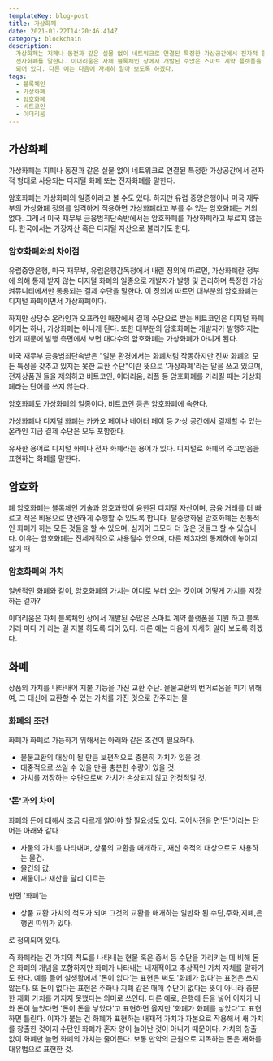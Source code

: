 ```yaml
---
templateKey: blog-post
title: 가상화폐
date: 2021-01-22T14:20:46.414Z
category: blockchain
description:
  가상화폐는 지폐나 동전과 같은 실물 없이 네트워크로 연결된 특정한 가상공간에서 전자적 형태로 사용되는 디지털 화폐 또는
  전자화폐를 말한다. 이더리움은 자체 블록체인 상에서 개발된 수많은 스마트 계약 플랫폼을 지원 하고 블록 거래 마다 가스 라는 걸 지불 하도록
  되어 있다. 다른 예는 다음에 자세히 알아 보도록 하겠다.
tags:
  - 블록체인
  - 가상화폐
  - 암호화폐
  - 비트코인
  - 이더리움
---
```


## 가상화폐

가상화폐는 지폐나 동전과 같은 실물 없이 네트워크로 연결된 특정한 가상공간에서 전자적 형태로 사용되는 디지털 화폐 또는 전자화폐를 말한다.

암호화폐는 가상화폐의 일종이라고 볼 수도 있다. 하지만 유럽 중앙은행이나 미국 재무부의 가상화폐 정의를 엄격하게 적용하면 가상화폐라고 부를 수 있는 암호화폐는 거의 없다. 그래서 미국 재무부 금융범죄단속반에서는 암호화폐를 가상화폐라고 부르지 않는다. 한국에서는 가장자산 혹은 디지털 자산으로 불리기도 한다.

### 암호화폐와의 차이점

유럽중앙은행, 미국 재무부, 유럽은행감독청에서 내린 정의에 따르면, 가상화폐란 정부에 의해 통제 받지 않는 디지털 화폐의 일종으로 개발자가 발행 및 관리하며 특정한 가상 켜뮤니티에서만 통용되는 결제 수단을 말한다. 이 정의에 따르면 대부분의 암호화폐는 디지털 화폐이면서 가상화폐이다.

하지만 상당수 온라인과 오프라인 매장에서 결제 수단으로 받는 비트코인은 디지털 화폐이기는 하나, 가상화폐는 아니게 된다. 또한 대부분의 암호화폐는 개발자가 발행하지는 안기 때문에 발행 측면에서 보면 대다수의 암호화폐는 가상화폐가 아니게 된다.

미국 재무부 금융범죄단속받은 "일분 환경에서는 화폐처럼 작동하지만 진짜 화폐의 모든 특성을 갖추고 있지는 못한 교환 수단"이란 뜻으로 '가상화폐'라는 말을 쓰고 있으며, 전자상품권 들을 제외하고 비트코인, 이더리움, 리플 등 암호화폐를 가리킬 때는 가상화폐라는 단어를 쓰지 않는다.

암호화폐도 가상화폐의 일종이다. 비트코인 등은 암호화폐에 속한다.

가상화폐나 디지털 화폐는 카카오 페이나 네이터 페이 등 가상 공간에서 결제할 수 있는 온라인 지급 결제 수단은 모두 포함한다.

유사한 용어로 디지털 화폐나 전자 화폐라는 용어가 있다. 디지털로 화폐의 주고받음을 표현하는 화폐를 말한다.

## 암호화

폐
암호화폐는 블록체인 기술과 암호과학이 융한된 디지털 자산이며, 금융 거래를 더 빠르고 적은 비용으로 안전하게 수행할 수 있도록 합니다. 탈중앙화된 암호화폐는 전통적인 화폐가 하는 모든 것들을 할 수 있으며, 심지어 그모다 더 많은 것들고 할 수 있습니다. 이유는 암호화폐는 전세계적으로 사용될수 있으며, 다른 제3자의 통제하에 놓이지 않기 때

### 암호화폐의 가치

일반적인 화폐와 같이, 암호화폐의 가치는 어디로 부터 오는 것이며 어떻게 가치를 저장 하는 걸까?

이더리움은 자체 블록체인 상에서 개발된 수많은 스마트 계약 플랫폼을 지원 하고 블록 거래 마다 가 라는 걸 지불 하도록 되어 있다. 다른 예는 다음에 자세히 알아 보도록 하겠다.

## 화폐

상품의 가치를 나타내어 지불 기능을 가진 교환 수단. 물물교환의 번거로움을 피기 위해여, 그 대신에 교환할 수 있는 가치를 가진 것으로 간주되는 물

### 화폐의 조건

화폐가 화폐로 가능하기 위해서는 아래와 같은 조건이 필요하다.

- 물물교환의 대상이 될 만큼 보편적으로 충분히 가치가 있을 것.
- 대중적으로 쓰일 수 있을 만큼 충분한 수량이 있을 것.
- 가치를 저장하는 수단으로써 가치가 손상되지 않고 안정적일 것.

### '돈'과의 차이

화폐와 돈에 대해서 조금 다르게 알아야 할 필요성도 있다. 국어사전을 면'돈'이라는 단어는 아래와 같다

- 사물의 가치를 나타내며, 상품의 교환을 매개하고, 재산 축적의 대상으로도 사용하는 물건.
- 물건의 값.
- 재물이나 재산을 달리 이르는

반면 '화폐'는

- 상품 교환 가치의 척도가 되며 그것의 교환을 매개하는 일반화 된 수단,주화,지폐,은행권 따위가 있다.

로 정의되어 있다.

즉 화폐라는 건 가치의 척도를 나타내는 현물 혹은 증서 등 수단을 가리키는 데 비해 돈은 화폐의 개념을 포함하지만 화폐가 나타내는 내재적이고 추상적인 가치 자체를 말하기도 한다. 예를 들어 실생활에서 '돈이 없다'는 표현은 써도 '화폐가 없다'는 표현은 쓰지 않는다. 또 돈이 없다는 표현은 주화나 지폐 같은 매매 수단이 없다는 뜻이 아니라 충분한 재화 가치를 가지지 못했다는 의미로 쓰인다. 다른 예로, 은행에 돈을 넣어 이자가 나와 돈이 늘었다면 '돈이 돈을 낳았다'고 표현하면 옳지만 '화폐가 화폐를 낳았다'고 표현하면 틀린다. 이자가 붙는 건 화폐가 표현하는 내재적 가치가 자본으로 작용해서 새 가치를 창출한 것이지 수단인 화폐가 혼자 양이 늘어난 것이 아니기 때문이다. 가치의 창출 없이 화폐만 늘면 화폐의 가치는 줄어든다. 보통 만악의 근원으로 지목하는 돈은 재화를 대유법으로 표현한 것.
